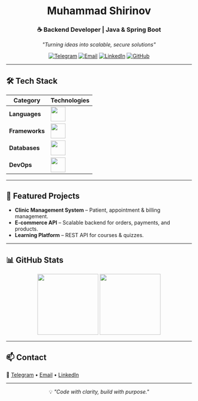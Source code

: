<div align="center">

# **Muhammad Shirinov**
### ☕ Backend Developer | Java & Spring Boot  
*"Turning ideas into scalable, secure solutions"*

[![Telegram](https://img.shields.io/badge/Telegram-26A5E4?style=for-the-badge&logo=telegram&logoColor=white&labelColor=1A1A1A)](https://t.me/Shirinov_m)
[![Email](https://img.shields.io/badge/Gmail-EA4335?style=for-the-badge&logo=gmail&logoColor=white&labelColor=1A1A1A)](mailto:shirinovmuhammad11@gmail.com)
[![LinkedIn](https://img.shields.io/badge/LinkedIn-0A66C2?style=for-the-badge&logo=linkedin&logoColor=white&labelColor=1A1A1A)](https://www.linkedin.com/in/muhammad-shirinov-1a5b35366)
[![GitHub](https://img.shields.io/badge/GitHub-181717?style=for-the-badge&logo=github&logoColor=white&labelColor=1A1A1A)](https://github.com/shirinov77)

</div>

---

## 🛠 Tech Stack
<div align="center">

| **Category**   | **Technologies** |
|---------------|------------------|
| **Languages** | <img src="https://skillicons.dev/icons?i=java,python,js" height="40"/> |
| **Frameworks** | <img src="https://skillicons.dev/icons?i=spring,nodejs" height="40"/> |
| **Databases** | <img src="https://skillicons.dev/icons?i=postgres,mongodb,redis" height="40"/> |
| **DevOps** | <img src="https://skillicons.dev/icons?i=docker,git,linux" height="40"/> |

</div>

---

## 🚀 Featured Projects
- **Clinic Management System** – Patient, appointment & billing management.
- **E-commerce API** – Scalable backend for orders, payments, and products.
- **Learning Platform** – REST API for courses & quizzes.

---

## 📊 GitHub Stats
<p align="center">
  <img src="https://github-readme-stats.vercel.app/api?username=shirinov77&show_icons=true&theme=radical&hide_border=true" height="165"/>
  <img src="https://github-readme-streak-stats.herokuapp.com/?user=shirinov77&theme=radical&hide_border=true" height="165"/>
</p>

---

## 📫 Contact
📩 [Telegram](https://t.me/Shirinov_m) • [Email](mailto:shirinovmuhammad11@gmail.com) • [LinkedIn](https://www.linkedin.com/in/muhammad-shirinov-1a5b35366)

---

<div align="center">
  
💡 *"Code with clarity, build with purpose."*  

</div>
